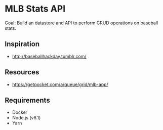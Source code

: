 # MLB Stats API

Goal: Build an datastore and API to perform CRUD operations on baseball stats.

## Inspiration
* http://baseballhackday.tumblr.com/

## Resources
* https://getpocket.com/a/queue/grid/mlb-app/

## Requirements
* Docker
* Node.js (v8.1)
* Yarn